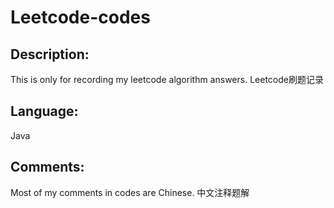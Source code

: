 # Leetcode-codes
## Description:
This is only for recording my leetcode algorithm answers.
Leetcode刷题记录
## Language:
Java
## Comments:
Most of my comments in codes are Chinese.
中文注释题解
